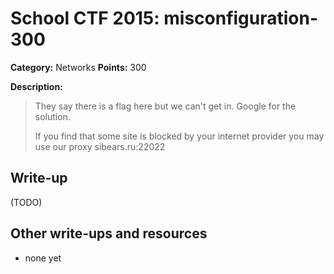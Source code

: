 # School CTF 2015: misconfiguration-300

**Category:** Networks
**Points:** 300

**Description:**

> They say there is a flag here but we can't get in. Google for the solution.
>
> If you find that some site is blocked by your internet provider you may use our proxy sibears.ru:22022

## Write-up

(TODO)

## Other write-ups and resources

* none yet
